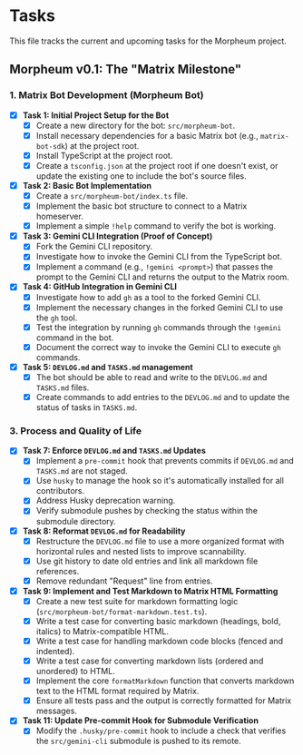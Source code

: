 # Tasks

This file tracks the current and upcoming tasks for the Morpheum project.

## Morpheum v0.1: The "Matrix Milestone"

### 1. Matrix Bot Development (Morpheum Bot)

*   [x] **Task 1: Initial Project Setup for the Bot**
    *   [x] Create a new directory for the bot: `src/morpheum-bot`.
    *   [x] Install necessary dependencies for a basic Matrix bot (e.g., `matrix-bot-sdk`) at the project root.
    *   [x] Install TypeScript at the project root.
    *   [x] Create a `tsconfig.json` at the project root if one doesn't exist, or update the existing one to include the bot's source files.

*   [x] **Task 2: Basic Bot Implementation**
    *   [x] Create a `src/morpheum-bot/index.ts` file.
    *   [x] Implement the basic bot structure to connect to a Matrix homeserver.
    *   [x] Implement a simple `!help` command to verify the bot is working.

*   [x] **Task 3: Gemini CLI Integration (Proof of Concept)**
    *   [x] Fork the Gemini CLI repository.
    *   [x] Investigate how to invoke the Gemini CLI from the TypeScript bot.
    *   [x] Implement a command (e.g., `!gemini <prompt>`) that passes the prompt to the Gemini CLI and returns the output to the Matrix room.

*   [x] **Task 4: GitHub Integration in Gemini CLI**
    *   [x] Investigate how to add `gh` as a tool to the forked Gemini CLI.
    *   [x] Implement the necessary changes in the forked Gemini CLI to use the `gh` tool.
    *   [x] Test the integration by running `gh` commands through the `!gemini` command in the bot.
    *   [x] Document the correct way to invoke the Gemini CLI to execute `gh` commands.

*   [x] **Task 5: `DEVLOG.md` and `TASKS.md` management**
    *   [x] The bot should be able to read and write to the `DEVLOG.md` and `TASKS.md` files.
    *   [x] Create commands to add entries to the `DEVLOG.md` and to update the status of tasks in `TASKS.md`.

### 3. Process and Quality of Life

*   [x] **Task 7: Enforce `DEVLOG.md` and `TASKS.md` Updates**
    *   [x] Implement a `pre-commit` hook that prevents commits if `DEVLOG.md` and `TASKS.md` are not staged.
    *   [x] Use `husky` to manage the hook so it's automatically installed for all contributors.
    *   [x] Address Husky deprecation warning.
    *   [x] Verify submodule pushes by checking the status within the submodule directory.

*   [x] **Task 8: Reformat `DEVLOG.md` for Readability**
    *   [x] Restructure the `DEVLOG.md` file to use a more organized format with horizontal rules and nested lists to improve scannability.
    *   [x] Use git history to date old entries and link all markdown file references.
    *   [x] Remove redundant "Request" line from entries.

*   [x] **Task 9: Implement and Test Markdown to Matrix HTML Formatting**
    *   [x] Create a new test suite for markdown formatting logic (`src/morpheum-bot/format-markdown.test.ts`).
    *   [x] Write a test case for converting basic markdown (headings, bold, italics) to Matrix-compatible HTML.
    *   [x] Write a test case for handling markdown code blocks (fenced and indented).
    *   [x] Write a test case for converting markdown lists (ordered and unordered) to HTML.
    *   [x] Implement the core `formatMarkdown` function that converts markdown text to the HTML format required by Matrix.
    *   [x] Ensure all tests pass and the output is correctly formatted for Matrix messages.

*   [x] **Task 11: Update Pre-commit Hook for Submodule Verification**
    *   [x] Modify the `.husky/pre-commit` hook to include a check that verifies the `src/gemini-cli` submodule is pushed to its remote.
